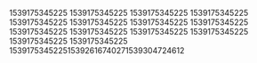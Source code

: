 1539175345225
1539175345225
1539175345225
1539175345225
1539175345225
1539175345225
1539175345225
1539175345225
1539175345225
1539175345225
1539175345225
1539175345225
1539175345225
1539175345225
153917534522515392616740271539304724612